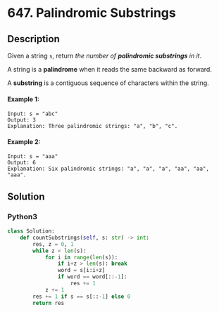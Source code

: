 # 647. Palindromic Substrings

## Description
Given a string `s`, return *the number of **palindromic substrings** in it*.

A string is a **palindrome** when it reads the same backward as forward.

A **substring** is a contiguous sequence of characters within the string.

#### Example 1:
```
Input: s = "abc"
Output: 3
Explanation: Three palindromic strings: "a", "b", "c".
```

#### Example 2:
```
Input: s = "aaa"
Output: 6
Explanation: Six palindromic strings: "a", "a", "a", "aa", "aa", "aaa".
```


## Solution

### Python3
```python
class Solution:
    def countSubstrings(self, s: str) -> int:
        res, z = 0, 1
        while z < len(s):
            for i in range(len(s)):
                if i+z > len(s): break
                word = s[i:i+z]
                if word == word[::-1]:
                    res += 1
            z += 1
        res += 1 if s == s[::-1] else 0
        return res
```